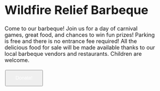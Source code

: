 <head>
 <body>
  <h1 style="font-size:40px;">Wildfire Relief Barbeque</h1>
  <p style="font-size:18px">
   Come to our barbeque!
  Join us for a day of carnival games, great food, and chances to win fun prizes! 
   Parking is free and there is no entrance fee required! 
   All the delicious food for sale will be made available thanks to our local barbeque vendors and restaurants. 
   Children are welcome. 
  </p>
  <style>
   .button {
   broder: none;
   color: white;
   padding: 16px 32px;
   text-align: center;
   text-decoration: none;
   display: inline-block;
   font-size: 16px;
   margin: 4px 2px;
   transition-duration: 0.4s;
   cusor: pointer;
   }
   
   .button1 {
   background-color: white;
   color: black;
   border: 2px solid #2E7D32;
   }
   
   .button1:hover {
   background-color: #2E7D32;
   color: white;
   }
   
  </style>
  </head>
  <body>
 
 <button class="button button1">Donate!</button>
 
 </body>
